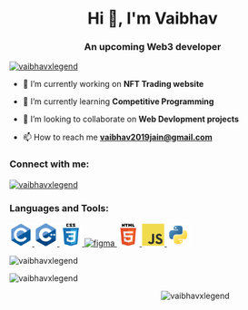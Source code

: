 <h1 align="center">Hi 👋, I'm Vaibhav</h1>
<h3 align="center">An upcoming Web3 developer </h3>



<p align="left"> <a href="https://twitter.com/vaibhavxlegend" target="blank"><img src="https://img.shields.io/twitter/follow/vaibhavxlegend?logo=twitter&style=for-the-badge" alt="vaibhavxlegend" /></a> </p>

- 🔭 I’m currently working on **NFT Trading website**

- 🌱 I’m currently learning **Competitive Programming**

- 👯 I’m looking to collaborate on **Web Devlopment projects**

- 📫 How to reach me **vaibhav2019jain@gmail.com**

<h3 align="left">Connect with me:</h3>
<p align="left">
<a href="https://twitter.com/vaibhavxlegend" target="blank"><img align="center" src="https://raw.githubusercontent.com/rahuldkjain/github-profile-readme-generator/master/src/images/icons/Social/twitter.svg" alt="vaibhavxlegend" height="30" width="40" /></a>
</p>

<h3 align="left">Languages and Tools:</h3>
<p align="left"> <a href="https://www.cprogramming.com/" target="_blank" rel="noreferrer"> <img src="https://raw.githubusercontent.com/devicons/devicon/master/icons/c/c-original.svg" alt="c" width="40" height="40"/> </a> <a href="https://www.w3schools.com/cpp/" target="_blank" rel="noreferrer"> <img src="https://raw.githubusercontent.com/devicons/devicon/master/icons/cplusplus/cplusplus-original.svg" alt="cplusplus" width="40" height="40"/> </a> <a href="https://www.w3schools.com/css/" target="_blank" rel="noreferrer"> <img src="https://raw.githubusercontent.com/devicons/devicon/master/icons/css3/css3-original-wordmark.svg" alt="css3" width="40" height="40"/> </a> <a href="https://www.figma.com/" target="_blank" rel="noreferrer"> <img src="https://www.vectorlogo.zone/logos/figma/figma-icon.svg" alt="figma" width="40" height="40"/> </a> <a href="https://www.w3.org/html/" target="_blank" rel="noreferrer"> <img src="https://raw.githubusercontent.com/devicons/devicon/master/icons/html5/html5-original-wordmark.svg" alt="html5" width="40" height="40"/> </a> <a href="https://developer.mozilla.org/en-US/docs/Web/JavaScript" target="_blank" rel="noreferrer"> <img src="https://raw.githubusercontent.com/devicons/devicon/master/icons/javascript/javascript-original.svg" alt="javascript" width="40" height="40"/> </a> <a href="https://www.python.org" target="_blank" rel="noreferrer"> <img src="https://raw.githubusercontent.com/devicons/devicon/master/icons/python/python-original.svg" alt="python" width="40" height="40"/> </a> </p>

<p align="left"> <img src="https://komarev.com/ghpvc/?username=vaibhavxlegend&label=Profile%20views&color=0e75b6&style=flat" alt="vaibhavxlegend" /> </p>

<p>&nbsp;<img align="left" width="47%" src="https://github-readme-stats.vercel.app/api?username=vaibhavxlegend&show_icons=true&locale=en" alt="vaibhavxlegend" />
      
<img align="right" width="47%" src="https://github-readme-streak-stats.herokuapp.com/?user=vaibhavxlegend&" alt="vaibhavxlegend" /></p>
